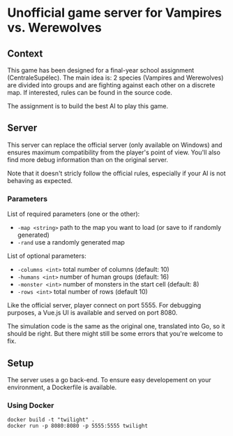 # Unofficial game server for Vampires vs. Werewolves

## Context
This game has been designed for a final-year school assignment (CentraleSupélec). 
The main idea is: 2 species (Vampires and Werewolves) are divided into groups and are fighting against each other on a discrete map.
If interested, rules can be found in the source code.

The assignment is to build the best AI to play this game.

## Server

This server can replace the official server (only available on Windows) and ensures maximum compatibility from the player's point of view. 
You'll also find more debug information than on the original server. 

Note that it doesn't stricly follow the official rules, especially if your AI is not behaving as expected.

### Parameters

List of required parameters (one or the other):
  - `-map <string>`
    	path to the map you want to load (or save to if randomly generated)
  - `-rand`
    	use a randomly generated map

List of optional parameters:
  - `-columns <int>`
    	total number of columns (default: 10)
  - `-humans <int>`
    	number of human groups (default: 16)
  - `-monster <int>`
    	number of monsters in the start cell (default: 8)
  - `-rows <int>`
    	total number of rows (default 10)

Like the official server, player connect on port 5555. For debugging purposes, a Vue.js UI is available and served on port 8080.

The simulation code is the same as the original one, translated into Go, so it should be right. But there might still be some errors that you're welcome to fix.

## Setup

The server uses a go back-end. To ensure easy developement on your environment, a Dockerfile is available.

### Using Docker

```
docker build -t "twilight" .
docker run -p 8080:8080 -p 5555:5555 twilight
```
